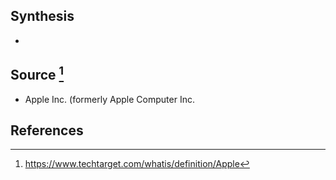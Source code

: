 ## Synthesis
- 
## Source [^1]
- Apple Inc. (formerly Apple Computer Inc.
## References

[^1]: https://www.techtarget.com/whatis/definition/Apple